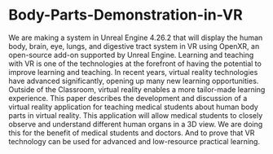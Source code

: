 # Body-Parts-Demonstration-in-VR
We are making a system in Unreal Engine 4.26.2 that will display the human body, brain, eye, lungs, and digestive tract system in VR using OpenXR, an open-source add-on supported by Unreal Engine. Learning and teaching with VR is one of the technologies at the forefront of having the potential to improve learning and teaching. In recent years, virtual reality technologies have advanced significantly, opening up many new learning opportunities. Outside of the Classroom, virtual reality enables a more tailor-made learning experience. This paper describes the development and discussion of a virtual reality application for teaching medical students about human body parts in virtual reality. This application will allow medical students to closely observe and understand different human organs in a 3D view. We are doing this for the benefit of medical students and doctors. And to prove that VR technology can be used for advanced and low-resource practical learning.
